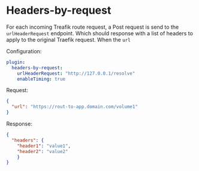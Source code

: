 # Headers-by-request

For each incoming Treafik route request, a Post request is send to the `urlHeaderRequest` endpoint. 
Which should response with a list of headers to apply to the original Traefik request. When the `url`

Configuration:
```yaml
plugin:
  headers-by-request:
    urlHeaderRequest: "http://127.0.0.1/resolve"
    enableTiming: true
```

Request:
```json
{ 
  "url": "https://rout-to-app.domain.com/volume1"
}
```

Response:
```json
{ 
  "headers": {
    "header1": "value1",
    "header2": "value2"
    }
}
```